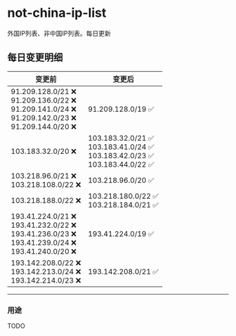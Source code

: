 # not-china-ip-list
外国IP列表、非中国IP列表。每日更新

每日变更明细
--------------------
|  变更前   | 变更后 |
|  ----  | ----  |
|  91.209.128.0/21 :x: <br> 91.209.136.0/22 :x: <br> 91.209.141.0/24 :x: <br> 91.209.142.0/23 :x: <br> 91.209.144.0/20 :x: <br> | 91.209.128.0/19 :white_check_mark: | 
|  103.183.32.0/20 :x:  | 103.183.32.0/21 :white_check_mark: <br> 103.183.41.0/24 :white_check_mark: <br> 103.183.42.0/23 :white_check_mark: <br> 103.183.44.0/22 :white_check_mark: <br>  | 
|  103.218.96.0/21 :x: <br> 103.218.108.0/22 :x: <br> | 103.218.96.0/20 :white_check_mark: | 
|  103.218.188.0/22 :x:  | 103.218.180.0/22 :white_check_mark: <br> 103.218.184.0/21 :white_check_mark: <br>  | 
|  193.41.224.0/21 :x: <br> 193.41.232.0/22 :x: <br> 193.41.236.0/23 :x: <br> 193.41.239.0/24 :x: <br> 193.41.240.0/20 :x: <br> | 193.41.224.0/19 :white_check_mark: | 
|  193.142.208.0/22 :x: <br> 193.142.213.0/24 :x: <br> 193.142.214.0/23 :x: <br> | 193.142.208.0/21 :white_check_mark: | 

--------------------
### 用途
TODO
